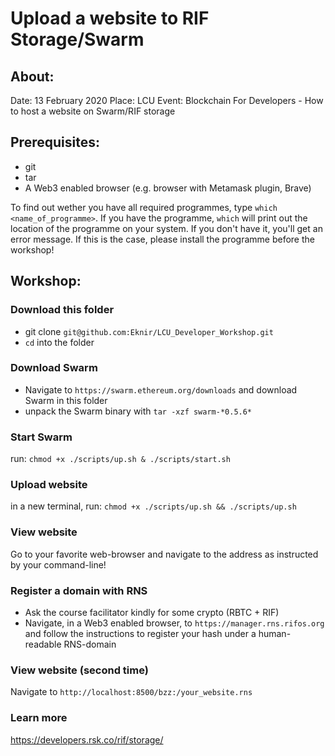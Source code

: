 # Upload a website to RIF Storage/Swarm

## About:
Date: 13 February 2020
Place: LCU
Event: Blockchain For Developers - How to host a website on Swarm/RIF storage

## Prerequisites:
* git
* tar
* A Web3 enabled browser (e.g. browser with Metamask plugin, Brave)

To find out wether you have all required programmes, type `which <name_of_programme>`. If you have the programme, `which` will print out the location of the programme on your system. If you don't have it, you'll get an error message. If this is the case, please install the programme before the workshop!

## Workshop:
### Download this folder
* git clone `git@github.com:Eknir/LCU_Developer_Workshop.git`
* `cd` into the folder

### Download Swarm
* Navigate to `https://swarm.ethereum.org/downloads`
and download Swarm in this folder
* unpack the Swarm binary with `tar -xzf swarm-*0.5.6*`

### Start Swarm
run: `chmod +x ./scripts/up.sh & ./scripts/start.sh`

### Upload website
in a new terminal, run: `chmod +x ./scripts/up.sh && ./scripts/up.sh`

### View website
Go to your favorite web-browser and navigate to the address as instructed by your command-line!

### Register a domain with RNS
* Ask the course facilitator kindly for some crypto (RBTC + RIF)
* Navigate, in a Web3 enabled browser, to `https://manager.rns.rifos.org` and follow the instructions to register your hash under a human-readable RNS-domain

### View website (second time)
Navigate to `http://localhost:8500/bzz:/your_website.rns`

### Learn more
https://developers.rsk.co/rif/storage/